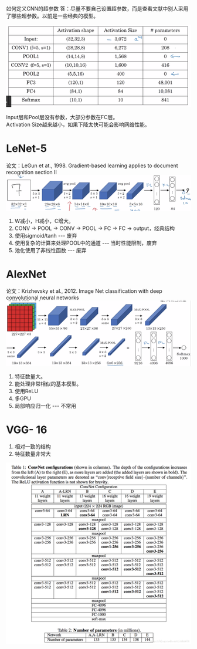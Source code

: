 如何定义CNN的超参数
答：尽量不要自己设置超参数，而是查看文献中别人采用了哪些超参数。以前是一些经典的模型。  

![](/assets/9.png) 

Input层和Pool层没有参数，大部分参数在FC层。  
Activation Size越来越小，如果下降太快可能会影响网络性能。    
 
# LeNet-5 

论文：LeGun et at., 1998. Gradient-based learning applies to document recognition section II  
![](/assets/10.png)    
1. W减小，H减小，C增大。  
2. CONV -> POOL -> CONV -> POOL -> FC -> FC -> output，经典结构  
3. 使用sigmoid/tanh --- 废弃  
4. 使用复杂的计算来处理POOL中的通道 --- 当时性能限制，废弃  
5. 池化使用了非线性函数 --- 废弃

# AlexNet  

论文：Krizhevsky et al., 2012. Image Net classification with deep convolutional neural networks  
![](/assets/11.png)    
1. 特征数量大。    
2. 能处理非常相似的基本模型。  
3. 使用ReLU  
4. 多GPU  
5. 局部响应归一化 --- 不常用

# VGG- 16

1. 相对一致的结构  
2. 特征数量非常大

![](/assets/148.png)
